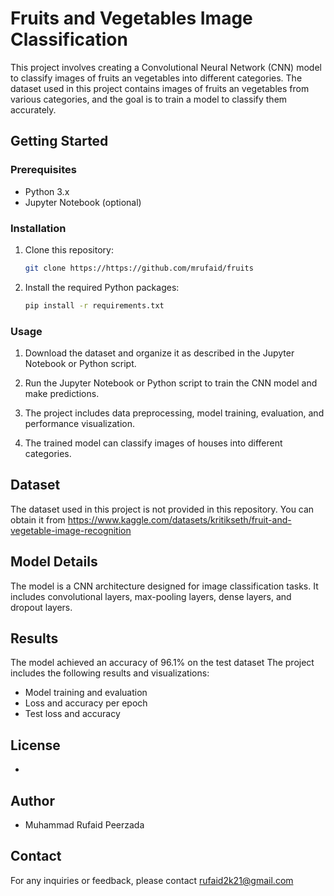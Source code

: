 
# Fruits and Vegetables Image Classification

This project involves creating a Convolutional Neural Network (CNN) model to classify images of fruits an vegetables into different categories. The dataset used in this project contains images of fruits an vegetables from various categories, and the goal is to train a model to classify them accurately.

## Getting Started

### Prerequisites

- Python 3.x
- Jupyter Notebook (optional)

### Installation

1. Clone this repository:

   ```bash
   git clone https://https://github.com/mrufaid/fruits
   ```

2. Install the required Python packages:

   ```bash
   pip install -r requirements.txt
   ```

### Usage

1. Download the dataset and organize it as described in the Jupyter Notebook or Python script.

2. Run the Jupyter Notebook or Python script to train the CNN model and make predictions.

3. The project includes data preprocessing, model training, evaluation, and performance visualization.

4. The trained model can classify images of houses into different categories.

## Dataset

The dataset used in this project is not provided in this repository. You can obtain it from https://www.kaggle.com/datasets/kritikseth/fruit-and-vegetable-image-recognition
## Model Details

The model is a CNN architecture designed for image classification tasks. It includes convolutional layers, max-pooling layers, dense layers, and dropout layers.

## Results
The model achieved an accuracy of 96.1% on the test dataset
The project includes the following results and visualizations:

- Model training and evaluation
- Loss and accuracy per epoch
- Test loss and accuracy

## License

-
## Author

- Muhammad Rufaid Peerzada
## Contact

For any inquiries or feedback, please contact rufaid2k21@gmail.com

```
